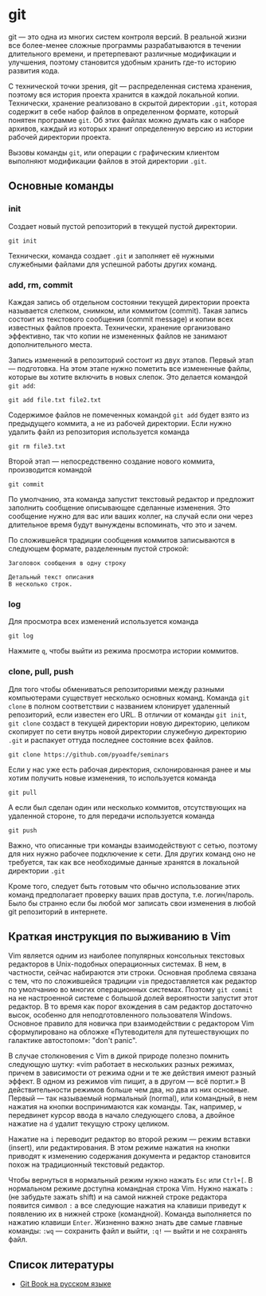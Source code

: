 git
===

git — это одна из многих систем контроля версий. В реальной жизни все более-менее сложные программы разрабатываются в течении длительного времени, и претерпевают различные модификации и улучшения, поэтому становится удобным хранить где-то историю развития кода.

С технической точки зрения, git — распределенная система хранения, поэтому вся история проекта хранится в каждой локальной копии. Технически, хранение реализовано в скрытой директории `.git`, которая содержит в себе набор файлов в определенном формате, который понятен программе `git`. Об этих файлах можно думать как о наборе архивов, каждый из которых хранит определенную версию из истории рабочей директории проекта.

Вызовы команды `git`, или операции с графическим клиентом выполняют модификации файлов в этой директории `.git`.

Основные команды
----------------
### init

Создает новый пустой репозиторий в текущей пустой директории.
```
git init
```
Технически, команда создает `.git` и заполняет её нужными служебными файлами для успешной работы других команд.

### add, rm, commit

Каждая запись об отдельном состоянии текущей директории проекта называется слепком, снимком, или коммитом (commit).
Такая запись состоит из текстового сообщения (commit message) и копии всех известных файлов проекта.
Технически, хранение организовано эффективно, так что копии не измененных файлов не занимают дополнительного места.

Запись изменений в репозиторий состоит из двух этапов.
Первый этап — подготовка.
На этом этапе нужно пометить все измененные файлы, которые вы хотите включить в новых слепок. Это делается командой `git add`:
```
git add file.txt file2.txt
```
Содержимое файлов не помеченных командой `git add` будет взято из предыдущего коммита, а не из рабочей директории.
Если нужно удалить файл из репозитория используется команда
```
git rm file3.txt
```

Второй этап — непосредственно создание нового коммита, производится командой
```
git commit
```

По умолчанию, эта команда запустит текстовый редактор и предложит заполнить сообщение описывающее сделанные изменения. Это сообщение нужно для вас или ваших коллег, на случай если они через длительное время будут вынуждены вспоминать, что это и зачем.

По сложившейся традиции сообщения коммитов записываются в следующем формате, разделенным пустой строкой:
```
Заголовок сообщения в одну строку

Детальный текст описания
В несколько строк.
```

### log
Для просмотра всех изменений используется команда

```
git log
```

Нажмите `q`, чтобы выйти из режима просмотра истории коммитов.

### clone, pull, push
Для того чтобы обмениваться репозиториями между разными компьютерами существует несколько основных команд.
Команда `git clone` в полном соответствии с названием клонирует удаленный репозиторий, если известен его URL. В отличии от команды `git init`, `git clone` создаст в текущей директории новую директорию, целиком скопирует по сети внутрь новой директории служебную директорию `.git` и распакует оттуда последнее состояние всех файлов.

```
git clone https://github.com/pyoadfe/seminars
```

Если у нас уже есть рабочая директория, склонированная ранее и мы хотим получить новые изменения, то используется команда

```
git pull
```

А если был сделан один или несколько коммитов, отсутствующих на удаленной стороне, то для передачи используется команда

```
git push
```

Важно, что описанные три команды взаимодействуют с сетью, поэтому для них нужно рабочее подключение к сети. Для других команд оно не требуется, так как все необходимые данные хранятся в локальной директории `.git`

Кроме того, следует быть готовым что обычно использование этих команд предполагает проверку ваших прав доступа, т.е. логин/пароль. Было бы странно если бы любой мог записать свои изменения в любой git репозиторий в интернете.

Краткая инструкция по выживанию в Vim
-------------------------------------
Vim является одним из наиболее популярных консольных текстовых редакторов в
Unix-подобных операционных системах. В нем, в частности, сейчас набираются эти
строки. Основная проблема связана с тем, что по сложившейся традиции `vim`
предоставляется как редактор по умолчанию во многих операционных системах.
Поэтому `git commit` на не настроенной системе с большой долей вероятности запустит этот редактор.
В то время как порог вхождения в сам редактор достаточно высок, особенно для неподготовленного пользователя Windows.
Основное правило для новичка при взаимодействии с редактором Vim сформулировано на обложке «Путеводителя для путешествующих по галактике автостопом»: "don't panic".

В случае столкновения с Vim в дикой природе полезно помнить следующую шутку: «vim работает в нескольких разных режимах, причем в зависимости от режима одни и те же действия имеют разный эффект. В одном из режимов vim пищит, а в другом — всё портит.»
В действительности режимов больше чем два, но два из них основные.
Первый — так называемый нормальный (normal), или командный, в нем нажатия на кнопки воспринимаются как команды. Так, например, `w` передвинет курсор ввода в начало следующего слова, а двойное нажатие на `d` удалит текущую строку целиком.

Нажатие на `i` переводит редактор во второй режим — режим вставки (insert), или редактирования. В этом режиме нажатия на кнопки приводят к изменению содержания документа и редактор становится похож на традиционный текстовый редактор.

Чтобы вернуться в нормальный режим нужно нажать `Esc` или `Ctrl+[`.
В нормальном режиме доступна командная строка Vim. Нужно нажать `:` (не забудьте зажать shift) и на самой нижней строке редактора появится символ `:` а все следующие нажатия на клавиши приведут к появлению их в нижней строке (командной). Команда выполняется по нажатию клавиши `Enter`. Жизненно важно знать две самые главные команды: `:wq` — сохранить файл и выйти, `:q!` — выйти и не сохранять файл.

Список литературы
-----------------
* [Git Book на русском языке](https://git-scm.com/book/ru/v2)
